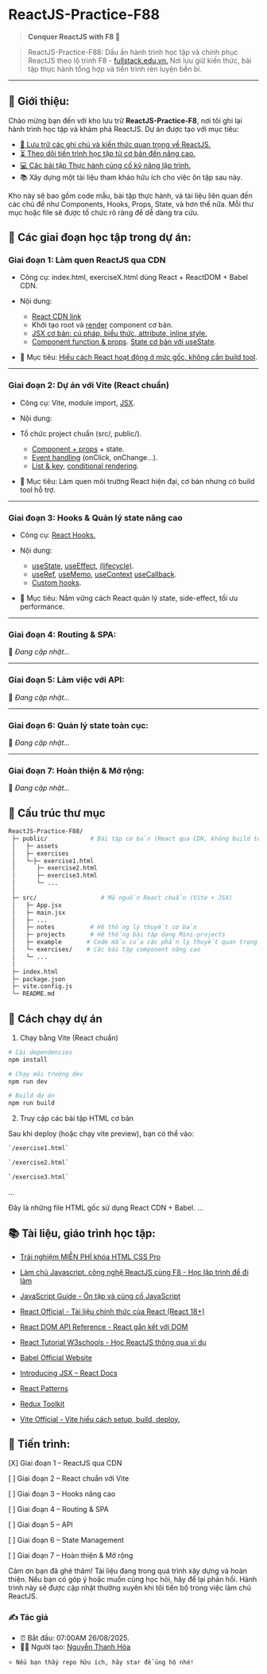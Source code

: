 # ReactJS-Practice-F88

> **Conquer ReactJS with F8 🚀**

> ReactJS-Practice-F88: Dấu ấn hành trình học tập và chinh phục ReactJS theo lộ
> trình F8 - [fullstack.edu.vn.](https://fullstack.edu.vn/) Nơi lưu giữ kiến
> thức, bài tập thực hành tổng hợp và tiến trình rèn luyện bền bỉ.

---

## 📌 Giới thiệu:

Chào mừng bạn đến với kho lưu trữ **ReactJS-Practice-F8**, nơi tôi ghi lại hành
trình học tập và khám phá ReactJS. Dự án được tạo với mục tiêu:

- [📝 Lưu trữ các ghi chú và kiến thức quan trọng về ReactJS.](https://github.com/chantastic/sites/blob/main/reactpatterns.com/hooks.md#usestate)
- [⏳ Theo dõi tiến trình học tập từ cơ bản đến nâng cao.]()
- [💻 Các bài tập Thực hành củng cố kỹ năng lập trình.](https://github.com/xuanphao19/ReactJS-Practice-F88/tree/main/public)
- 📚 Xây dựng một tài liệu tham khảo hữu ích cho việc ôn tập sau này.

Kho này sẽ bao gồm code mẫu, bài tập thực hành, và tài liệu liên quan đến các
chủ đề như Components, Hooks, Props, State, và hơn thế nữa. Mỗi thư mục hoặc
file sẽ được tổ chức rõ ràng để dễ dàng tra cứu.

## 📌 Các giai đoạn học tập trong dự án:

### Giai đoạn 1: Làm quen ReactJS qua CDN

- Công cụ: index.html, exerciseX.html dùng React + ReactDOM + Babel CDN.

- Nội dung:

  - [React CDN link](https://legacy.reactjs.org/docs/cdn-links.html)
  - Khởi tạo root và
    [render](https://vi.legacy.reactjs.org/docs/rendering-elements.html)
    component cơ bản.
  - [JSX cơ bản: cú pháp, biểu thức, attribute, inline style.](https://vi.legacy.reactjs.org/docs/introducing-jsx.html)
  - [Component function & props](https://vi.legacy.reactjs.org/docs/components-and-props.html).
    [State cơ bản với useState](https://vi.legacy.reactjs.org/docs/hooks-state.html).

- 🎯 Mục tiêu:
  [Hiểu cách React hoạt động ở mức gốc, không cần build tool](https://vi.legacy.reactjs.org/docs/add-react-to-a-website.html).

---

### Giai đoạn 2: Dự án với Vite (React chuẩn)

- Công cụ: Vite, module import,
  [JSX](https://vi.legacy.reactjs.org/docs/jsx-in-depth.html).

- Nội dung:

* Tổ chức project chuẩn (src/, public/).

  - [Component + props](https://vi.legacy.reactjs.org/docs/state-and-lifecycle.html) +
    state.
  - [Event handling](https://vi.legacy.reactjs.org/docs/handling-events.html)
    (onClick, onChange…).
  - [List & key](https://vi.legacy.reactjs.org/docs/lists-and-keys.html),
    [conditional rendering](https://vi.legacy.reactjs.org/docs/conditional-rendering.html).

- 🎯 Mục tiêu: Làm quen môi trường React hiện đại, cơ bản nhưng có build tool hỗ
  trợ.

---

### Giai đoạn 3: Hooks & Quản lý state nâng cao

- Công cụ:
  [React Hooks.](https://github.com/chantastic/sites/blob/main/reactpatterns.com/hooks.md#usestate)

- Nội dung:

  - [useState](https://vi.legacy.reactjs.org/docs/hooks-state.html),
    [useEffect](https://vi.legacy.reactjs.org/docs/hooks-effect.html),
    [(lifecycle)](https://vi.legacy.reactjs.org/docs/state-and-lifecycle.html).
  - [useRef](https://react.dev/reference/react/useRef),
    [useMemo](https://react.dev/reference/react/useMemo),
    [useContext](https://react.dev/reference/react/useContext)
    [useCallback](https://react.dev/reference/react/useCallback).
  - [Custom hooks](https://vi.legacy.reactjs.org/docs/hooks-custom.html).

- 🎯 Mục tiêu: Nắm vững cách React quản lý state, side-effect, tối ưu
  performance.

---

### Giai đoạn 4: Routing & SPA:

🚧 _Đang cập nhật..._

---

### Giai đoạn 5: Làm việc với API:

🚧 _Đang cập nhật..._

---

### Giai đoạn 6: Quản lý state toàn cục:

🚧 _Đang cập nhật..._

---

### Giai đoạn 7: Hoàn thiện & Mở rộng:

🚧 _Đang cập nhật..._

## 📂 Cấu trúc thư mục

```bash
ReactJS-Practice-F88/
 ├─ public/            # Bài tập cơ bản (React qua CDN, không build tool)
 │   ├─ assets
 │   ├─ exercises
 │   └─├─ exercise1.html
 │      ├─ exercise2.html
 │      ├─ exercise3.html
 │      └─ ...
 │
 ├─ src/                  # Mã nguồn React chuẩn (Vite + JSX)
 │   ├─ App.jsx
 │   ├─ main.jsx
 │   ├─ ...
 │   ├─ notes          # Hệ thống lý thuyết cơ bản
 │   ├─ projects       # Hệ thống bài tập dạng Mini-projects
 │   ├─ example       # Code mẫu của các phần lý thuyết quan trọng
 │   └─ exercises/    # Các bài tập component nâng cao
 │   └─ ...
 │
 ├─ index.html
 ├─ package.json
 ├─ vite.config.js
 └─ README.md
```

## 🚀 Cách chạy dự án

1. Chạy bằng Vite (React chuẩn)

```bash
# Cài dependencies
npm install

# Chạy môi trường dev
npm run dev

# Build dự án
npm run build

```

2. Truy cập các bài tập HTML cơ bản

Sau khi deploy (hoặc chạy vite preview), bạn có thể vào:

```bash
`/exercise1.html`

`/exercise2.html`

`/exercise3.html`

```

...

Đây là những file HTML gốc sử dụng React CDN + Babel. ...

## 📚 Tài liệu, giáo trình học tập:

- [Trải nghiệm MIỄN PHÍ khóa HTML CSS Pro](https://fullstack.edu.vn/landing/htmlcss/)

- [Làm chủ Javascript, công nghệ ReactJS cùng F8 - Học lập trình để đi làm](https://fullstack.edu.vn/landing/javascript/)

- [JavaScript Guide - Ôn tập và củng cố JavaScript](https://developer.mozilla.org/en-US/docs/Web/JavaScript/Guide)

- [React Official - Tài liệu chính thức của React (React 18+)](https://react.dev/)

- [React DOM API Reference - React gắn kết với DOM](https://react.dev/reference/react-dom)

- [React Tutorial W3schools - Học ReactJS thông qua ví dụ](https://www.w3schools.com/react/default.asp)

- [Babel Official Website](https://babeljs.io/docs/)

- [Introducing JSX – React Docs](https://react.dev/learn/writing-markup-with-jsx)

- [React Patterns](https://reactpatterns.com/)

- [Redux Toolkit](https://redux-toolkit.js.org/)

- [Vite Official - Vite hiểu cách setup, build, deploy.](https://vitejs.dev/guide/)

## 🌱 Tiến trình:

[X] Giai đoạn 1 – ReactJS qua CDN

[ ] Giai đoạn 2 – React chuẩn với Vite

[ ] Giai đoạn 3 – Hooks nâng cao

[ ] Giai đoạn 4 – Routing & SPA

[ ] Giai đoạn 5 – API

[ ] Giai đoạn 6 – State Management

[ ] Giai đoạn 7 – Hoàn thiện & Mở rộng

Cảm ơn bạn đã ghé thăm! Tài liệu đang trong quá trình xây dựng và hoàn thiện.
Nếu bạn có góp ý hoặc muốn cùng học hỏi, hãy để lại phản hồi. Hành trình này sẽ
được cập nhật thường xuyên khi tôi tiến bộ trong việc làm chủ ReactJS.

### ✍️ Tác giả

- ⏰ Bắt đầu: 07:00AM 26/08/2025.
- 👨‍💻 Người tạo:
  [Nguyễn Thanh Hòa](https://github.com/xuanphao19?tab=repositories)

```
⭐️ Nếu bạn thấy repo hữu ích, hãy star để ủng hộ nhé!
```
